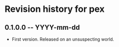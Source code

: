 # Revision history for pex

## 0.1.0.0 -- YYYY-mm-dd

* First version. Released on an unsuspecting world.
